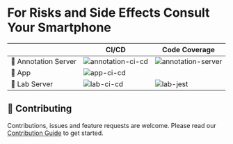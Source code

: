 # For Risks and Side Effects Consult Your Smartphone

|                      | CI/CD                                                                                                      | Code Coverage                                                 |
| -------------------- | ---------------------------------------------------------------------------------------------------------- | ------------------------------------------------------------- |
| 📝 Annotation Server | ![annotation-ci-cd](https://github.com/hpi-dhc/frasecys/actions/workflows/annotation-server.yml/badge.svg) | ![annotation-server](./badges/annotation-server/coverage-jest-coverage.svg) |
| 📱 App               | ![app-ci-cd](https://github.com/hpi-dhc/frasecys/actions/workflows/app.yml/badge.svg)                      |                                                               |
| 🧪 Lab Server        | ![lab-ci-cd](https://github.com/hpi-dhc/frasecys/actions/workflows/lab-server.yml/badge.svg)               | ![lab-jest](./badges/lab-server/coverage-jest-coverage.svg) |

## 🤝 Contributing

Contributions, issues and feature requests are welcome. Please read our [Contribution Guide](CONTRIBUTING.md) to get started.
